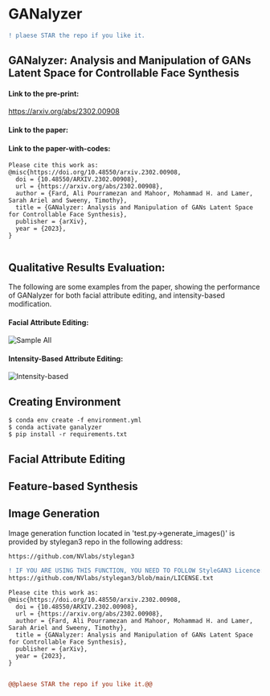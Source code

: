 # GANalyzer

	
```diff
! plaese STAR the repo if you like it.
```


## GANalyzer: Analysis and Manipulation of GANs Latent Space for Controllable Face Synthesis


#### Link to the pre-print:
https://arxiv.org/abs/2302.00908

#### Link to the paper:

#### Link to the paper-with-codes:


```
Please cite this work as:
@misc{https://doi.org/10.48550/arxiv.2302.00908,
  doi = {10.48550/ARXIV.2302.00908},
  url = {https://arxiv.org/abs/2302.00908},
  author = {Fard, Ali Pourramezan and Mahoor, Mohammad H. and Lamer, Sarah Ariel and Sweeny, Timothy},
  title = {GANalyzer: Analysis and Manipulation of GANs Latent Space for Controllable Face Synthesis},
  publisher = {arXiv},
  year = {2023},
}


```

##  Qualitative Results Evaluation:
The following are some examples from the paper, showing the performance of GANalyzer for both facial attribute editing, and intensity-based modification.

#### Facial Attribute Editing:

![Sample All](https://github.com/aliprf/GANalyzer/blob/master/img/all.png?raw=true)

#### Intensity-Based Attribute Editing:
![Intensity-based](https://github.com/aliprf/GANalyzer/blob/master/img/intensirt.png?raw=true)


## Creating Environment
```
$ conda env create -f environment.yml
$ conda activate ganalyzer
$ pip install -r requirements.txt

```


## Facial Attribute Editing

## Feature-based Synthesis

## Image Generation
Image generation function located in 'test.py->generate_images()' is provided by stylegan3 repo in the following address:
```
https://github.com/NVlabs/stylegan3
```

```diff
! IF YOU ARE USING THIS FUNCTION, YOU NEED TO FOLLOW StyleGAN3 Licence:
https://github.com/NVlabs/stylegan3/blob/main/LICENSE.txt
```



```
Please cite this work as:
@misc{https://doi.org/10.48550/arxiv.2302.00908,
  doi = {10.48550/ARXIV.2302.00908},
  url = {https://arxiv.org/abs/2302.00908},
  author = {Fard, Ali Pourramezan and Mahoor, Mohammad H. and Lamer, Sarah Ariel and Sweeny, Timothy},
  title = {GANalyzer: Analysis and Manipulation of GANs Latent Space for Controllable Face Synthesis},
  publisher = {arXiv},
  year = {2023},
}


```


```diff
@@plaese STAR the repo if you like it.@@
```
